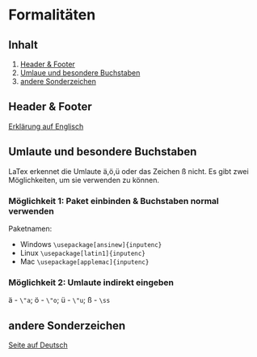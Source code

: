 # Formalitäten

## Inhalt
1. [Header & Footer](#1)
2. [Umlaue und besondere Buchstaben](#2)
3. [andere Sonderzeichen](#3)

## Header & Footer <a name="1"></a>
[Erklärung auf Englisch](https://de.overleaf.com/learn/latex/Headers_and_footers#Standard_page_styles)

## Umlaute und besondere Buchstaben <a name="2"></a>

LaTex erkennet die Umlaute ä,ö,ü oder das Zeichen ß nicht. Es gibt zwei Möglichkeiten, um sie verwenden zu können.

### Möglichkeit 1: Paket einbinden & Buchstaben normal verwenden 

Paketnamen: 

- Windows `\usepackage[ansinew]{inputenc}`
- Linux `\usepackage[latin1]{inputenc}`
- Mac `\usepackage[applemac]{inputenc}`

### Möglichkeit 2: Umlaute indirekt eingeben

ä - `\"a`; ö - `\"o`; ü - `\"u`; ß - `\ss`

## andere Sonderzeichen <a name="3"></a>

[Seite auf Deutsch](https://de.wikibooks.org/wiki/LaTeX-Kompendium:_Sonderzeichen)
